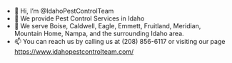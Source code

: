- 👋 Hi, I’m @IdahoPestControlTeam
- 👀 We provide Pest Control Services in Idaho
- 🌱 We serve Boise, Caldwell, Eagle, Emmett, Fruitland,  Meridian, Mountain Home, Nampa, and the surrounding Idaho area.
- 📫 You can reach us by calling us at (208) 856-6117 or visiting our page https://www.idahopestcontrolteam.com/

<!---
IdahoPestControlTeam/IdahoPestControlTeam is a ✨ special ✨ repository because its `README.md` (this file) appears on your GitHub profile.
You can click the Preview link to take a look at your changes.
--->
